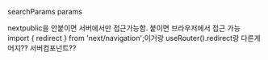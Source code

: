 searchParams
params

nextpublic을 안붙이면 서버에서만 접근가능함.
붙이면 브라우저에서 접근 가능
import { redirect } from 'next/navigation';이거랑 useRouter().redirect랑 다른게머지?? 서버컴포넌트??
